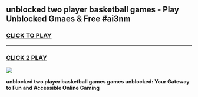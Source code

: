
## unblocked two player basketball games - Play Unblocked Gmaes & Free #ai3nm
<h3>
<a href="https://premium.freeplayer.one?title=unblocked_two_player_basketball_games&ref=01M">CLICK TO PLAY</a></h3>
<hr>

<h3>
<a href="https://premium.freeplayer.one?title=unblocked_two_player_basketball_games&ref=01M">CLICK 2 PLAY</a>
  
</h3>

<a href="https://premium.freeplayer.one?title=unblocked_two_player_basketball_games&ref=01M"><img src="https://clearcache.store/games.png"></a>


**unblocked two player basketball games games unblocked: Your Gateway to Fun and Accessible Online Gaming**
